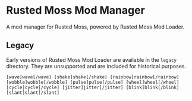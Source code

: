# Rusted Moss Mod Manager

A mod manager for Rusted Moss, powered by Rusted Moss Mod Loader.

## Legacy

Early versions of Rusted Moss Mod Loader are available in the `legacy` directory. They are unsupported and are included for historical purposes.

```
[wave]wave[/wave] [shake]shake[/shake] [rainbow]rainbow[/rainbow] [wobble]wobble[/wobble] [pulse]pulse[/pulse] [wheel]wheel[/wheel] [cycle]cycle[/cycle] [jitter]jitter[/jitter] [blink]blink[/blink] [slant]slant[/slant]
```
